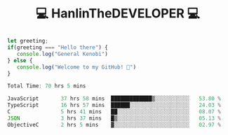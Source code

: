 # <p align="center"> 💻 HanlinTheDEVELOPER 💻 </p>
 ```js
let greeting;
 if(greeting === "Hello there") {
    console.log("General Kenobi")
} else { 
    console.log("Welcome to my GitHub! 👋")
}
```



<!--START_SECTION:waka-->

```js
Total Time: 70 hrs 5 mins

JavaScript       37 hrs 58 mins  █████████████▒░░░░░░░░░░░   53.80 %
TypeScript       16 hrs 57 mins  ██████░░░░░░░░░░░░░░░░░░░   24.03 %
C                5 hrs 41 mins   ██░░░░░░░░░░░░░░░░░░░░░░░   08.07 %
JSON             3 hrs 37 mins   █▒░░░░░░░░░░░░░░░░░░░░░░░   05.13 %
ObjectiveC       2 hrs 5 mins    ▓░░░░░░░░░░░░░░░░░░░░░░░░   02.97 %
```

<!--END_SECTION:waka-->


